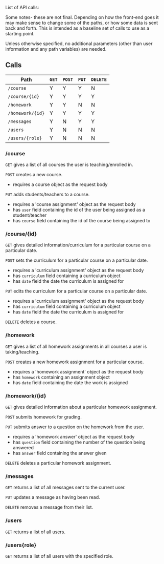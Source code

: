 List of API calls:

Some notes- these are not final. Depending on how the front-end goes it may
make sense to change some of the paths, or how some data is sent back and forth.
This is intended as a baseline set of calls to use as a starting point.

Unless otherwise specified, no additional parameters (other than user information and
any path variables) are needed.

## Calls

| Path | `GET` | `POST` | `PUT` | `DELETE` |
| -------- | ---- | ---- | ---- | ------ |
| `/course` | Y | Y | Y | N |
| `/course/{id}` | Y | Y | Y | Y |
| `/homework` | Y | Y | N | N |
| `/homework/{id}` | Y | Y | Y | Y |
| `/messages` | Y | N | Y | Y |
| `/users` | Y | N | N | N |
| `/users/{role}` | Y | N | N | N |


### /course

`GET` gives a list of all courses the user is teaching/enrolled in.

`POST` creates a new course.

* requires a course object as the request body

`PUT` adds students/teachers to a course.

* requires a 'course assignment' object as the request body
 * has `user` field containing the id of the user being assigned as a student/teacher
 * has `course` field containing the id of the course being assigned to

### /course/\{id\}

`GET` gives detailed information/curriculum for a particular course on a particular date.

`POST` sets the curriculum for a particular course on a particular date.

* requires a 'curriculum assignment' object as the request body
 * has `curriculum` field containing a curriculum object
 * has `date` field the date the curriculum is assigned for

`PUT` edits the curriculum for a particular course on a particular date.

* requires a 'curriculum assignment' object as the request body
 * has `curriculum` field containing a curriculum object
 * has `date` field the date the curriculum is assigned for

`DELETE` deletes a course.

### /homework

`GET` gives a list of all homework assignments in all courses a user is taking/teaching.

`POST` creates a new homework assignment for a particular course.

* requires a 'homework assignment' object as the request body
 * has `homework` containing an assignment object
 * has `date` field containing the date the work is assigned

### /homework/\{id\}

`GET` gives detailed information about a particular homework assignment.

`POST` submits homework for grading.

`PUT` submits answer to a question on the homework from the user.

* requires a 'homework answer' object as the request body
 * has `question` field containing the number of the question being answered
 * has `answer` field containing the answer given

`DELETE` deletes a particular homework assignment.

### /messages

`GET` returns a list of all messages sent to the current user.

`PUT` updates a message as having been read.

`DELETE` removes a message from their list.

### /users

`GET` returns a list of all users.

### /users\{role\}

`GET` returns a list of all users with the specified role.
